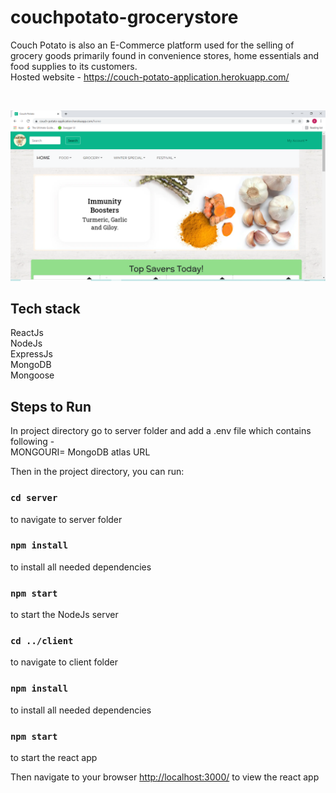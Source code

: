 # couchpotato-grocerystore

Couch Potato is also an E-Commerce platform used for the selling of grocery goods primarily found in convenience stores, home essentials and food supplies to its customers. <br/>
Hosted website - https://couch-potato-application.herokuapp.com/

<br/>

![alt homepage](https://github.com/dk808080/couchpotato-grocerystore/blob/master/home.PNG)

## Tech stack 
ReactJs<br/>
NodeJs<br/>
ExpressJs<br/>
MongoDB <br/>
Mongoose


## Steps to Run 

In project directory go to server folder and add a .env file which contains following - <br/>
MONGOURI= MongoDB atlas URL <br/>

Then in the project directory, you can run:

### `cd server`
to navigate to server folder

### `npm install`
to install all needed dependencies

### `npm start`
to start the NodeJs server

### `cd ../client`
to navigate to client folder

### `npm install`
to install all needed dependencies

### `npm start`
to start the react app

Then navigate to your browser <a href="http://localhost:3000/">http://localhost:3000/</a> to view the react app
<br/>
